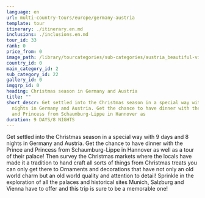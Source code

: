```yaml
---
language: en
url: multi-country-tours/europe/germany-austria
template: tour
itinerary: ./itinerary.en.md
inclusions: ./inclusions.en.md
tour_id: 33
rank: 0
price_from: 0
image_path: /library/tourcategories/sub-categories/austria_beautiful-view-of-the-historic-city-of-salzburg-with-festung-hohensalzburg-in-winter%2C-salzburger-land%2C-austria_600.480.jpg
country_id: 0
main_category_id: 2
sub_category_id: 22
gallery_id: 0
imggrp_id: 0
heading: Christmas season in Germany and Austria
title: ""
short_descr: Get settled into the Christmas season in a special way with 9 days and 8
  nights in Germany and Austria. Get the chance to have dinner with the Prince
  and Princess from Schaumburg-Lippe in Hannover as
duration: 9 DAYS/8 NIGHTS
---
```

Get settled into the Christmas season in a special way with 9 days and 8 nights in
Germany and Austria. Get the chance to have dinner with the Prince and Princess
from Schaumburg\-Lippe in Hannover as well as a tour of their palace! Then survey
the Christmas markets where the locals have made it a tradition to hand craft all
sorts of things from Christmas treats you can only get there to Ornaments and decorations
that have not only an old world charm but an old world quality and attention to
detail! Sprinkle in the exploration of all the palaces and historical sites Munich,
Salzburg and Vienna have to offer and this trip is sure to be a memorable one!